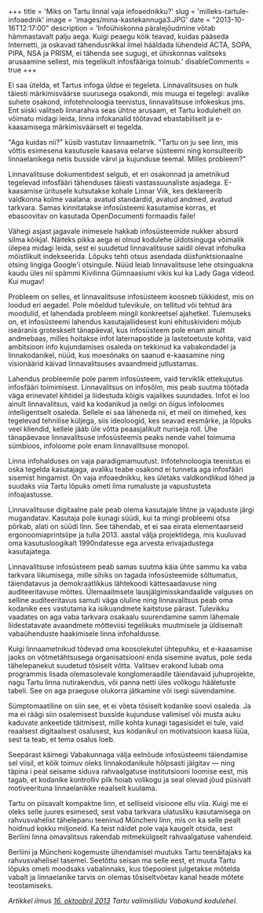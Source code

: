 +++
title = 'Miks on Tartu linnal vaja infoaednikku?'
slug = 'milleks-tartule-infoaednik'
image = 'images/mina-kastekannuga3.JPG'
date = "2013-10-16T12:17:00"
description = 'Infoühiskonna päralejõudmine võtab hämmastavalt palju aega. Kuigi peaegu kõik teavad, kuidas pääseda Internetti, ja oskavad tähendusrikkal ilmel hääldada lühendeid ACTA, SOPA, PIPA, NSA ja PRISM, ei tähenda see sugugi, et ühiskonnas valitseks arusaamine sellest, mis tegelikult infosfääriga toimub.'
disableComments = true
+++

Ei saa ütelda, et Tartus infoga üldse ei tegeleta. Linnavalitsuses on hulk täiesti märkimisväärse suurusega osakondi, mis muuga ei tegelegi: avalike suhete osakond, infotehnoloogia teenistus, linnavalitsuse infokeskus jms. Ent siiski valitseb linnarahva seas ühtne arusaam, et Tartu kodulehelt on võimatu midagi leida, linna infokanalid töötavad ebastabiilselt ja e-kaasamisega märkimisväärselt ei tegelda.

"Aga kuidas nii?" küsib vastutav linnaametnik. "Tartu on ju see linn, mis võttis esimesena kasutusele kaasava eelarve süsteemi ning konsulteerib linnaelanikega netis busside värvi ja kujunduse teemal. Milles probleem?"

Linnavalitsuse dokumentidest selgub, et eri osakonnad ja ametnikud tegelevad infosfääri tähenduses täiesti vastassuunaliste asjadega. E-kaasamise üritusele kutsutakse kohale Linnar Viik, kes deklareerib valdkonna kolme vaalana: avatud standardid, avatud andmed, avatud tarkvara. Samas kinnitatakse infosüsteemi kasutamise korras, et ebasoovitav on kasutada OpenDocumenti formaadis faile!

Vähegi asjast jagavale inimesele hakkab infosüsteemide nukker absurd silma kõikjal. Näiteks pikka aega ei olnud kodulehe üldotsinguga võimalik ülepea midagi leida, sest ei suudetud linnavalitsuse saidil olevat infohulka mõistlikult indekseerida. Lõpuks tehti otsus asendada düsfunktsionaalne otsing lingiga Google'i otsingule. Nüüd leiab linnavalitsuse lehe otsinguakna kaudu üles nii spämmi Kivilinna Gümnaasiumi vikis kui ka Lady Gaga videod. Kui mugav!

Probleem on selles, et linnavalitsuse infosüsteem koosneb tükkidest, mis on loodud eri aegadel. Pole mõeldud tulevikule, on tellitud või tehtud ära moodulid, et lahendada probleem mingil konkreetsel ajahetkel. Tulemuseks on, et infosüsteemi lahendus kasutajaliidesest kuni ehituskivideni mõjub iseäranis groteskselt tänapäeval, kus infosüsteem pole enam ainult andmebaas, milles hoitakse infot laternapostide ja lastetoetuste kohta, vaid ambitsioon info kujundamises osaleda on tekkinud ka vabakondadel ja linnakodanikel, nüüd, kus moesõnaks on saanud e-kaasamine ning visionäärid käivad linnavalitsuses avaandmeid jutlustamas.

Lahendus probleemile pole parem infosüsteem, vaid terviklik ettekujutus infosfääri toimimisest. Linnavalitsus on infosõlm, mis peab suutma töötada väga erinevatel kihtidel ja liidestuda kõigis vajalikes suundades. Infot ei loo ainult linnavalitsus, vaid ka kodanikud ja neilgi on õigus infoloomes intelligentselt osaleda. Sellele ei saa läheneda nii, et meil on itimehed, kes tegelevad tehnilise küljega, siis ideoloogid, kes seavad eesmärke, ja lõpuks veel kliendid, kellele jääb üle võtta peaasjalikult nuriseja roll. Ühe tänapäevase linnavalitsuse infosüsteemis peaks nende vahel toimuma sümbioos, infoloome pole enam linnavalitsuse monopol.

Linna infohalduses on vaja paradigmamuutust. Infotehnoloogia teenistus ei oska tegelda kasutajaga, avaliku teabe osakond ei tunneta aga infosfääri sisemist hingamist. On vaja infoaednikku, kes ületaks valdkondlikud lõhed ja suudaks viia Tartu lõpuks ometi ilma rumaluste ja vapustusteta infoajastusse.

Linnavalitsuse digitaalne pale peab olema kasutajale lihtne ja vajaduste järgi mugandatav. Kasutaja pole kunagi süüdi, kui ta mingi probleemi otsa põrkab, alati on süüdi linn. See tähendab, et ei saa eirata elementaarseid ergonoomiaprintsiipe ja tulla 2013. aastal välja projektidega, mis kuuluvad oma kasutusloogikalt 1990ndatesse ega arvesta erivajadustega kasutajatega.

Linnavalitsuse infosüsteem peab samas suutma käia ühte sammu ka vaba tarkvara liikumisega, mille sihiks on tagada infosüsteemide sõltumatus, täiendatavus ja demokraatlikkus lähtekoodi kättesaadavuse ning auditeeritavuse mõttes. Ülemaailmsete lausjälgimisskandaalide valguses on selline auditeeritavus samuti väga oluline ning linnavalitsus peab oma kodanike ees vastutama ka isikuandmete kaitstuse pärast. Tulevikku vaadates on aga vaba tarkvara osakaalu suurendamine samm lähemale liidestatavate avaandmete mõtteviisi tegelikuks muutmisele ja üldisemalt vabaühenduste haakimisele linna infohaldusse.

Kuigi linnaametnikud tõdevad oma koosolekutel ühtepuhku, et e-kaasamise jaoks on võtmetähtsusega organisatsiooni enda sisemine avatus, pole seda tähelepanekut suudetud tõsiselt võtta. Valitsev erakond lubab oma programmis lisada olemasolevale konglomeraadile täiendavaid juhuprojekte, nagu Tartu linna nutirakendus, või panna netti üles volikogu hääletuste tabeli. See on aga praeguse olukorra jätkamine või isegi süvendamine.

Sümptomaatiline on siin see, et ei võeta tõsiselt kodanike soovi osaleda. Ja ma ei räägi siin osalemisest busside kujunduse valimisel või musta auku kaduvate ankeetide täitmisest, mille kohta kunagi tagasisidet ei tule, vaid reaalsest digitaalsest osalusest, kus kodanikul on motivatsioon kaasa lüüa, sest ta teab, et tema osalus loeb.

Seepärast käimegi Vabakunnaga välja eelnõude infosüsteemi täiendamise sel viisil, et kõik toimuv oleks linnakodanikule hõlpsasti jälgitav — ning täpina i peal seisame siduva rahvaalgatuse institutsiooni loomise eest, mis tagab, et kodanike kontrolliv pilk hoiab volikogu ja seal olevad jõud püsivalt motiveerituna linnaelanikke reaalselt kuulama.

Tartu on piisavalt kompaktne linn, et selliseid visioone ellu viia. Kuigi me ei oleks selle juures esimesed, sest vaba tarkvara ulatusliku kasutamisega on rahvusvahelist tähelepanu teeninud Müncheni linn, mis on ka selle pealt hoidnud kokku miljoneid. Ka teist näidet pole vaja kaugelt otsida, sest Berliini linna omavalitsus rakendab mitmekülgselt rahvaalgatuse vahendeid.

Berliini ja Müncheni kogemuste ühendamisel muutuks Tartu teenäitajaks ka rahvusvahelisel tasemel. Seetõttu seisan ma selle eest, et muuta Tartu lõpuks ometi moodsaks vabalinnaks, kus tõepoolest julgetakse mõtelda vabalt ja linnaelanike tarvis on olemas tõsiseltvõetav kanal heade mõtete teostamiseks.


_Artikkel ilmus [16. oktoobril 2013](https://web.archive.org/web/20131103121459/http://vabakund.ee/infoaednik) Tartu valimisliidu Vabakund kodulehel._
